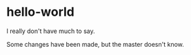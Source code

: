 # hello-world
I really don't have much to say. 

Some changes have been made, but the master doesn't know.
